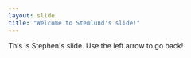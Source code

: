 ```yaml
---
layout: slide
title: "Welcome to Stemlund's slide!"
---
```

This is Stephen's slide.
Use the left arrow to go back!